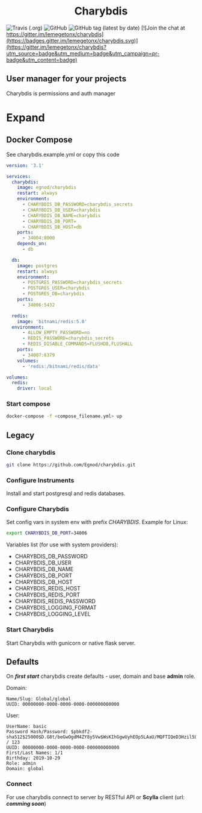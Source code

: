 <p align="center">
  <h1 align="center">Charybdis</h1>
  </p>
 
 ![Travis (.org)](https://img.shields.io/travis/lemegetonx/charybdis)
 ![GitHub](https://img.shields.io/github/license/lemegetonx/charybdis)
 ![GitHub tag (latest by date)](https://img.shields.io/github/v/tag/lemegetonx/charybdis)
[![Join the chat at https://gitter.im/lemegetonx/charybdis](https://badges.gitter.im/lemegetonx/charybdis.svg)](https://gitter.im/lemegetonx/charybdis?utm_source=badge&utm_medium=badge&utm_campaign=pr-badge&utm_content=badge)

##  User manager for your projects
Charybdis is permissions and auth manager

# Expand

## Docker Compose
See charybdis.example.yml or copy this code
```yaml
version: '3.1'

services:
  charybdis:
    image: egnod/charybdis
    restart: always
    environment:
      - CHARYBDIS_DB_PASSWORD=charybdis_secrets
      - CHARYBDIS_DB_USER=charybdis
      - CHARYBDIS_DB_NAME=charybdis
      - CHARYBDIS_DB_PORT=
      - CHARYBDIS_DB_HOST=db
    ports:
      - 34004:8000
    depends_on:
      - db

  db:
    image: postgres
    restart: always
    environment:
      - POSTGRES_PASSWORD=charybdis_secrets
      - POSTGRES_USER=charybdis
      - POSTGRES_DB=charybdis
    ports:
      - 34006:5432

  redis:
    image: 'bitnami/redis:5.0'
  environment:
      - ALLOW_EMPTY_PASSWORD=no
      - REDIS_PASSWORD=charybdis_secrets
      - REDIS_DISABLE_COMMANDS=FLUSHDB,FLUSHALL
    ports:
      - 34007:6379
    volumes:
      - 'redis:/bitnami/redis/data'

volumes:
  redis:
    driver: local
```
###  Start compose

```bash
docker-compose -f <compose_filename.yml> up
```

## Legacy
###  Clone charybdis
```bash
git clone https://github.com/Egnod/charybdis.git
```
###  Configure Instruments
Install and start postgresql and redis databases.

###  Configure Charybdis
Set config vars in system env with prefix *CHARYBDIS*.
Example for Linux:
```bash
export CHARYBDIS_DB_PORT=34006
```
Variables list (for use with system providers):

 - CHARYBDIS_DB_PASSWORD
 - CHARYBDIS_DB_USER
 - CHARYBDIS_DB_NAME
 - CHARYBDIS_DB_PORT
 - CHARYBDIS_DB_HOST
 - CHARYBDIS_REDIS_HOST
 - CHARYBDIS_REDIS_PORT
 - CHARYBDIS_REDIS_PASSWORD
 - CHARYBDIS_LOGGING_FORMAT
 - CHARYBDIS_LOGGING_LEVEL

### Start Charybdis
Start Charybdis with gunicorn or native flask server.

## Defaults

On ***first start*** charybdis create defaults - user, domain and base **admin** role.

Domain:

    Name/Slug: Global/global
    UUID: 00000000-0000-0000-0000-000000000000

User:

    UserName: basic
    Password Hash/Password: $pbkdf2-sha512$25000$D.G8t/beGwOgdM4ZY8y5Vw$WsKIhGgwUyhEOp5LAaU/MQFTIQeD3Hzil5Lzuys95iKwhLOYdFw8WPt.BAASS9bTIPRIzebfMe3pRieDzbFCnQ / 123
    UUID: 00000000-0000-0000-0000-000000000000
    First/Last Names: 1/1
    Birthday: 2019-10-29
    Role: admin
    Domain: global

###  Connect
For use charybdis connect to server by RESTful API or **Scylla** client (url: ***comming soon***)
